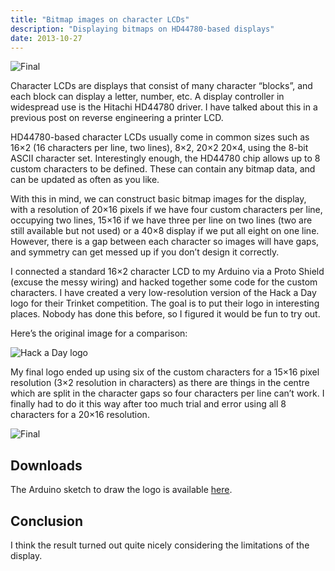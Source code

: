 ```yaml
---
title: "Bitmap images on character LCDs"
description: "Displaying bitmaps on HD44780-based displays"
date: 2013-10-27
---
```



![Final](/img/posts/bitmap-images-on-character-lcds/IMG_1062.JPG "Final")

Character LCDs are displays that consist of many character “blocks”, and each block can display a letter, number, etc.
A display controller in widespread use is the Hitachi HD44780 driver. I have talked about this in a previous post on reverse engineering a printer LCD.

HD44780-based character LCDs usually come in common sizes such as 16×2 (16 characters per line, two lines), 8×2, 20×2 20×4, using the 8-bit ASCII character set.
Interestingly enough, the HD44780 chip allows up to 8 custom characters to be defined. These can contain any bitmap data, and can be updated as often as you like.

With this in mind, we can construct basic bitmap images for the display, with a resolution of 20×16 pixels if we have four custom characters per line, occupying two lines, 15×16 if we have three per line on two lines (two are still available but not used) or a 40×8 display if we put all eight on one line.
However, there is a gap between each character so images will have gaps, and symmetry can get messed up if you don’t design it correctly.

I connected a standard 16×2 character LCD to my Arduino via a Proto Shield (excuse the messy wiring) and hacked together some code for the custom characters.
I have created a very low-resolution version of the Hack a Day logo for their Trinket competition. The goal is to put their logo in interesting places. Nobody has done this before, so I figured it would be fun to try out.

Here’s the original image for a comparison:

![Hack a Day logo](/img/posts/bitmap-images-on-character-lcds/hackaday_logo.jpg "Hack a Day logo")

My final logo ended up using six of the custom characters for a 15×16 pixel resolution (3×2 resolution in characters) as there are things in the centre which are split in the character gaps so four characters per line can’t work. I finally had to do it this way after too much trial and error using all 8 characters for a 20×16 resolution.

![Final](/img/posts/bitmap-images-on-character-lcds/IMG_1057.JPG "Final")

## Downloads

The Arduino sketch to draw the logo is available [here](/files/posts/bitmap-images-on-character-lcds/lcd_hackaday.ino).

## Conclusion

I think the result turned out quite nicely considering the limitations of the display.
